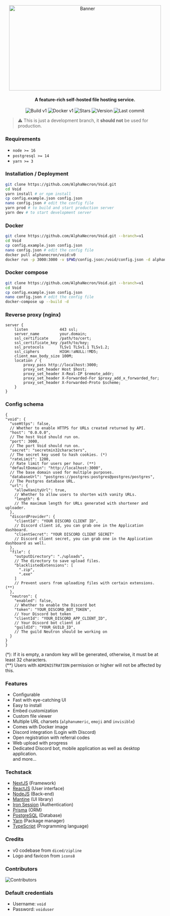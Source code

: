 <div align="center">
  <img src="https://raw.githubusercontent.com/AlphaNecron/Void/v1/public/banner.png" width="480" height="270" alt="Banner"/>

  <h4> A feature-rich self-hosted file hosting service.</h4>

![Build v1](https://img.shields.io/github/workflow/status/AlphaNecron/Void/Build/v1?colorA=000000&colorB=68D391&label=V1&logo=github&style=for-the-badge)
![Docker v1](https://img.shields.io/github/workflow/status/AlphaNecron/Void/Build/v1?colorA=000000&colorB=0db7ed&label=DOCKER&logo=docker&style=for-the-badge)
![Stars](https://img.shields.io/github/stars/AlphaNecron/Void?colorA=000000&colorB=4527A0&logo=github&style=for-the-badge)
![Version](https://img.shields.io/github/package-json/v/AlphaNecron/Void/v1?colorA=000000&colorB=4527A0&label=latest&logo=react&logoColor=ffffff&style=for-the-badge)
![Last commit](https://img.shields.io/github/last-commit/AlphaNecron/Void/v1?colorA=000000&colorB=4527A0&logo=github&style=for-the-badge)
</div>

> ⚠️ This is just a development branch, it **should not** be used for production.

### Requirements

- `node >= 16`
- `postgresql >= 14`
- `yarn >= 3`

### Installation / Deployment

  ```sh
  git clone https://github.com/AlphaNecron/Void.git
  cd Void
  yarn install # or npm install
  cp config.example.json config.json
  nano config.json # edit the config file
  yarn prod # to build and start production server
  yarn dev # to start development server
  ```

### Docker

  ```sh
  git clone https://github.com/AlphaNecron/Void.git --branch=v1
  cd Void
  cp config.example.json config.json
  nano config.json # edit the config file
  docker pull alphanecron/void:v0
  docker run -p 3000:3000 -v $PWD/config.json:/void/config.json -d alphanecron/void:v1
  ```

### Docker compose

  ```sh
  git clone https://github.com/AlphaNecron/Void.git --branch=v1
  cd Void
  cp config.example.json config.json
  nano config.json # edit the config file
  docker-compose up --build -d
  ```

### Reverse proxy (nginx)

  ```nginx
  server {
      listen              443 ssl;
      server_name         your.domain;
      ssl_certificate     /path/to/cert;
      ssl_certificate_key /path/to/key;
      ssl_protocols       TLSv1 TLSv1.1 TLSv1.2;
      ssl_ciphers         HIGH:!aNULL:!MD5;
      client_max_body_size 100M;
      location / {
          proxy_pass http://localhost:3000;
          proxy_set_header Host $host;
          proxy_set_header X-Real-IP $remote_addr;
          proxy_set_header X-Forwarded-For $proxy_add_x_forwarded_for;
          proxy_set_header X-Forwarded-Proto $scheme;
      }
  }
  ```

### Config schema

  ```json5
{
  "void": {
    "useHttps": false,
    // Whether to enable HTTPS for URLs created returned by API.
    "host": "0.0.0.0",
    // The host Void should run on.
    "port": 3000,
    // The port Void should run on.
    "secret": "secretmin32characters",
    // The secret key used to hash cookies. (*)
    "rateLimit": 1200,
    // Rate limit for users per hour. (**)
    "defaultDomain": "http://localhost:3000",
    // The base domain used for multiple purposes.
    "databaseUrl": "postgres://postgres:postgres@postgres/postgres",
    // The Postgres database URL.
    "url": {
      "allowVanityUrl": true,
      // Whether to allow users to shorten with vanity URLs.
      "length": 6
      // The maximum length for URLs generated with shortener and uploader.
    },
    "discordProvider": {
      "clientId": "YOUR DISCORD CLIENT ID",
      // Discord client id, you can grab one in the Application dashboard.
      "clientSecret": "YOUR DISCORD CLIENT SECRET"
      // Discord client secret, you can grab one in the Application dashboard as well.
    },
    "file": {
      "outputDirectory": "./uploads",
      // The directory to save upload files.
      "blacklistedExtensions": [
        ".zip",
        ".exe"
      ]
      // Prevent users from uploading files with certain extensions. (**)
    },
    "neutron": {
      "enabled": false,
      // Whether to enable the Discord bot
      "token": "YOUR_DISCORD_BOT_TOKEN",
      // Your Discord bot token
      "clientId": "YOUR_DISCORD_APP_CLIENT_ID",
      // Your Discord bot client id
      "guildId": "YOUR_GUILD_ID",
      // The guild Neutron should be working on
    }
  }
}
  ```

(*): If it is empty, a random key will be generated, otherwise, it must be at least 32 characters.  
(**) Users with `ADMINISTRATION` permission or higher will not be affected by this.

### Features

- Configurable
- Fast with eye-catching UI
- Easy to install
- Embed customization
- Custom file viewer
- Multiple URL charsets (`alphanumeric`, `emoji` and `invisible`)
- Comes with Docker image
- Discord integration (Login with Discord)
- Open registration with referral codes
- Web upload with progress
- Dedicated Discord bot, mobile application as well as desktop application.  
  and more...

### Techstack

- [NextJS](https://nextjs.org) (Framework)
- [ReactJS](https://reactjs.org) (User interface)
- [NodeJS](https://nodejs.org) (Back-end)
- [Mantine](https://mantine.dev) (UI library)
- [Iron Session](https://www.npmjs.com/package/iron-session) (Authentication)
- [Prisma](https://www.prisma.io) (ORM)
- [PostgreSQL](https://www.postgresql.org) (Database)
- [Yarn](https://yarnpkg.com) (Package manager)
- [TypeScript](https://www.typescriptlang.org) (Programming language)

### Credits

- v0 codebase from `diced/zipline`
- Logo and favicon from `icons8`

### Contributors

![Contributors](https://contrib.rocks/image?repo=AlphaNecron/Void)

### Default credentials

- Username: `void`
- Password: `voiduser`
